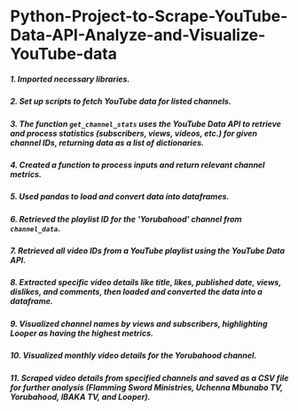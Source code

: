 # Python-Project-to-Scrape-YouTube-Data-API-Analyze-and-Visualize-YouTube-data

 

##### 1. Imported necessary libraries.
##### 2. Set up scripts to fetch YouTube data for listed channels.
##### 3. The function `get_channel_stats` uses the YouTube Data API to retrieve and process statistics (subscribers, views, videos, etc.) for given channel IDs, returning data           as a list of dictionaries.
##### 4. Created a function to process inputs and return relevant channel metrics.
##### 5. Used pandas to load and convert data into dataframes.
##### 6. Retrieved the playlist ID for the 'Yorubahood' channel from `channel_data`.
##### 7. Retrieved all video IDs from a YouTube playlist using the YouTube Data API.
##### 8. Extracted specific video details like title, likes, published date, views, dislikes, and comments, then loaded and converted the data into a dataframe.
##### 9. Visualized channel names by views and subscribers, highlighting Looper as having the highest metrics.
##### 10. Visualized monthly video details for the Yorubahood channel.
##### 11. Scraped video details from specified channels and saved as a CSV file for further analysis (Flamming Sword Ministries, Uchenna Mbunabo TV, Yorubahood, IBAKA TV, and             Looper).
